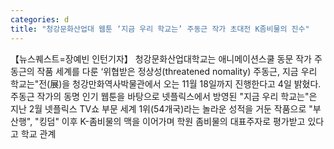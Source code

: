 ```yaml
---
categories: d
title: "청강문화산업대 웹툰 ‘지금 우리 학교는’ 주동근 작가 초대전 K좀비물의 진수"
---
```

【뉴스퀘스트=장예빈 인턴기자】 청강문화산업대학교는 애니메이션스쿨 동문 작가 주동근의 작품 세계를 다룬 ‘위협받은 정상성(threatened nomality) 주동근, 지금 우리 학교는"전(展)을 청강만화역사박물관에서 오는 11월 18일까지 진행한다고 4일 밝혔다.주동근 작가의 동명 인기 웹툰을 바탕으로 넷플릭스에서 방영된 "지금 우리 학교는"은 지난 2월 넷플릭스 TV쇼 부문 세계 1위(54개국)라는 놀라운 성적을 거둔 작품으로 "부산행", "킹덤" 이후 K-좀비물의 맥을 이어가며 학원 좀비물의 대표주자로 평가받고 있다고 학교 관계